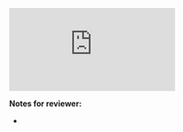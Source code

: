 <!-- Change the ## to your pull request number -->
![Coverage Badge](https://img.shields.io/endpoint?url=https://gist.githubusercontent.com/<Cle-Lho>/<754c7989871466cbc9e3a8ca4bab4670>/raw/<project-dashboard>__pull_37.json)

**Notes for reviewer:**

*
